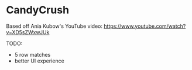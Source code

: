 # CandyCrush

Based off Ania Kubow's YouTube video: https://www.youtube.com/watch?v=XD5sZWxwJUk

TODO:
- 5 row matches
- better UI experience
